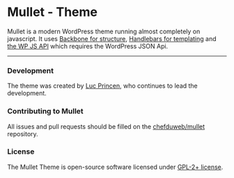 Mullet - Theme
===========================

Mullet is a modern WordPress theme running almost completely on javascript. It uses [Backbone for structure](http://backbonejs.org/), [Handlebars for templating](http://handlebarsjs.com/) and [the WP JS API](https://github.com/WP-API/client-js) which requires the WordPress JSON Api.

---

### Development

The theme was created by [Luc Princen](http://www.chefduweb.nl), who continues to lead the development.

### Contributing to Mullet

All issues and pull requests should be filled on the [chefduweb/mullet](https://github.com/chefduweb/mullet/issues) repository.

### License

The Mullet Theme is open-source software licensed under [GPL-2+ license](http://www.gnu.org/licenses/gpl-2.0.html).